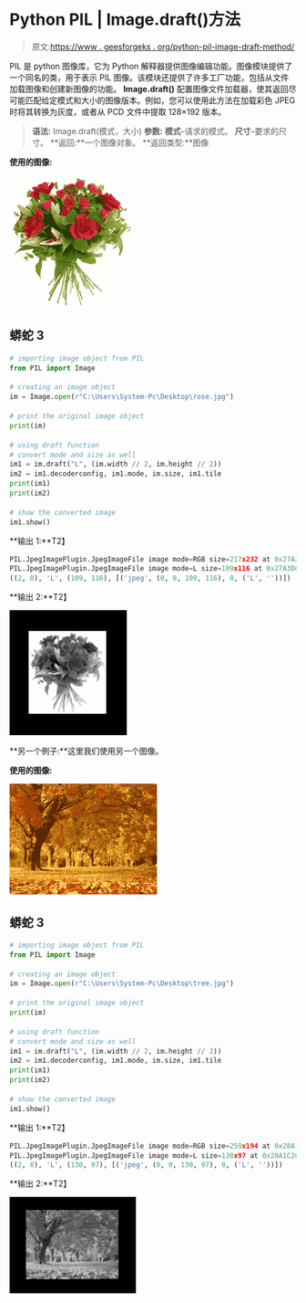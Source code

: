 # Python PIL | Image.draft()方法

> 原文:[https://www . geesforgeks . org/python-pil-image-draft-method/](https://www.geeksforgeeks.org/python-pil-image-draft-method/)

PIL 是 python 图像库，它为 Python 解释器提供图像编辑功能。图像模块提供了一个同名的类，用于表示 PIL 图像。该模块还提供了许多工厂功能，包括从文件加载图像和创建新图像的功能。
**Image.draft()** 配置图像文件加载器，使其返回尽可能匹配给定模式和大小的图像版本。例如，您可以使用此方法在加载彩色 JPEG 时将其转换为灰度，或者从 PCD 文件中提取 128×192 版本。

> **语法:** Image.draft(模式，大小)
> **参数:**
> **模式**–请求的模式。
> **尺寸**–要求的尺寸。
> **返回:**一个图像对象。
> **返回类型:**图像

**使用的图像:**

![](img/830a03c07a38a5d0da94ca5826ef56d7.png)

## 蟒蛇 3

```py
# importing image object from PIL
from PIL import Image

# creating an image object
im = Image.open(r"C:\Users\System-Pc\Desktop\rose.jpg")

# print the original image object
print(im)

# using draft function
# convert mode and size as well
im1 = im.draft("L", (im.width // 2, im.height // 2))
im2 = im1.decoderconfig, im1.mode, im.size, im1.tile
print(im1)
print(im2)

# show the converted image
im1.show()
```

**输出 1:**T2】

```py
PIL.JpegImagePlugin.JpegImageFile image mode=RGB size=217x232 at 0x27A3D65FD68
PIL.JpegImagePlugin.JpegImageFile image mode=L size=109x116 at 0x27A3D65FD68
((2, 0), 'L', (109, 116), [('jpeg', (0, 0, 109, 116), 0, ('L', ''))])
```

**输出 2:**T2】

![](img/f343a3b3aba3615389b75dc8a264ad5c.png)

**另一个例子:**这里我们使用另一个图像。

**使用的图像:**

![](img/9ff4a86da67742326a488dee04746276.png)

## 蟒蛇 3

```py
# importing image object from PIL
from PIL import Image

# creating an image object
im = Image.open(r"C:\Users\System-Pc\Desktop\tree.jpg")

# print the original image object
print(im)

# using draft function
# convert mode and size as well
im1 = im.draft("L", (im.width // 2, im.height // 2))
im2 = im1.decoderconfig, im1.mode, im.size, im1.tile
print(im1)
print(im2)

# show the converted image
im1.show()
```

**输出 1:**T2】

```py
PIL.JpegImagePlugin.JpegImageFile image mode=RGB size=259x194 at 0x28A1C2C1CC0
PIL.JpegImagePlugin.JpegImageFile image mode=L size=130x97 at 0x28A1C2C1CC0
((2, 0), 'L', (130, 97), [('jpeg', (0, 0, 130, 97), 0, ('L', ''))])
```

**输出 2:**T2】

![](img/0a7554f8b0671e61e1cfdb122cbc8990.png)